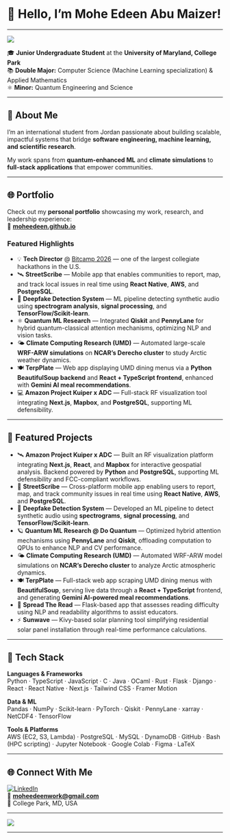 # 👋 Hello, I’m Mohe Edeen Abu Maizer!
---

[![](https://visitcount.itsvg.in/api?id=MoheEdeen&icon=0&color=0)](https://visitcount.itsvg.in)

🎓 **Junior Undergraduate Student** at the **University of Maryland, College Park**  
📚 **Double Major:** Computer Science (Machine Learning specialization) & Applied Mathematics  
⚛️ **Minor:** Quantum Engineering and Science  

---

## 🚀 About Me

I’m an international student from Jordan passionate about building scalable, impactful systems that bridge **software engineering, machine learning, and scientific research**.  

My work spans from **quantum-enhanced ML** and **climate simulations** to **full-stack applications** that empower communities.  

---

## 🌐 Portfolio

Check out my **personal portfolio** showcasing my work, research, and leadership experience:  
🔗 **[moheedeen.github.io](https://moheedeen.github.io)**

### Featured Highlights
- 💡 **Tech Director** @ [Bitcamp 2026](https://bit.camp) — one of the largest collegiate hackathons in the U.S.
- 🛰️ **StreetScribe** — Mobile app that enables communities to report, map, and track local issues in real time using **React Native**, **AWS**, and **PostgreSQL**.  
- 🧠 **Deepfake Detection System** — ML pipeline detecting synthetic audio using **spectrogram analysis**, **signal processing**, and **TensorFlow/Scikit-learn**.  
- ⚛️ **Quantum ML Research** — Integrated **Qiskit** and **PennyLane** for hybrid quantum-classical attention mechanisms, optimizing NLP and vision tasks.  
- 🌤️ **Climate Computing Research (UMD)** — Automated large-scale **WRF-ARW simulations** on **NCAR’s Derecho cluster** to study Arctic weather dynamics.  
- 🍽️ **TerpPlate** — Web app displaying UMD dining menus via a **Python BeautifulSoup backend** and **React + TypeScript frontend**, enhanced with **Gemini AI meal recommendations**.  
- 💻 **Amazon Project Kuiper x ADC** — Full-stack RF visualization tool integrating **Next.js**, **Mapbox**, and **PostgreSQL**, supporting ML defensibility.

---

## 🧠 Featured Projects

- 🛰️ **Amazon Project Kuiper x ADC** — Built an RF visualization platform integrating **Next.js**, **React**, and **Mapbox** for interactive geospatial analysis. Backend powered by **Python** and **PostgreSQL**, supporting ML defensibility and FCC-compliant workflows.  
- 🧭 **StreetScribe** — Cross-platform mobile app enabling users to report, map, and track community issues in real time using **React Native**, **AWS**, and **PostgreSQL**.  
- 💭 **Deepfake Detection System** — Developed an ML pipeline to detect synthetic audio using **spectrograms**, **signal processing**, and **TensorFlow/Scikit-learn**.  
- 🪐 **Quantum ML Research @ Do Quantum** — Optimized hybrid attention mechanisms using **PennyLane** and **Qiskit**, offloading computation to QPUs to enhance NLP and CV performance.  
- 🌤️ **Climate Computing Research (UMD)** — Automated WRF-ARW model simulations on **NCAR’s Derecho cluster** to analyze Arctic atmospheric dynamics.  
- 🍽️ **TerpPlate** — Full-stack web app scraping UMD dining menus with **BeautifulSoup**, serving live data through a **React + TypeScript** frontend, and generating **Gemini AI-powered meal recommendations**.  
- 📖 **Spread The Read** — Flask-based app that assesses reading difficulty using NLP and readability algorithms to assist educators.  
- ⚡ **Sunwave** — Kivy-based solar planning tool simplifying residential solar panel installation through real-time performance calculations.

---

## 🧰 Tech Stack

**Languages & Frameworks**  
Python · TypeScript · JavaScript · C · Java · OCaml · Rust · Flask · Django · React · React Native · Next.js · Tailwind CSS · Framer Motion

**Data & ML**  
Pandas · NumPy · Scikit-learn · PyTorch · Qiskit · PennyLane · xarray · NetCDF4 · TensorFlow

**Tools & Platforms**  
AWS (EC2, S3, Lambda) · PostgreSQL · MySQL · DynamoDB · GitHub · Bash (HPC scripting) · Jupyter Notebook · Google Colab · Figma · LaTeX

---

## 🌐 Connect With Me

[![LinkedIn](https://img.shields.io/badge/LinkedIn-%230077B5.svg?logo=linkedin&logoColor=white)](https://linkedin.com/in/moheedeen)  
📧 **moheedeenwork@gmail.com**  
📍 College Park, MD, USA  

---

![](https://github-readme-streak-stats.herokuapp.com/?user=MoheEdeen&theme=transparent&hide_border=false)

---
